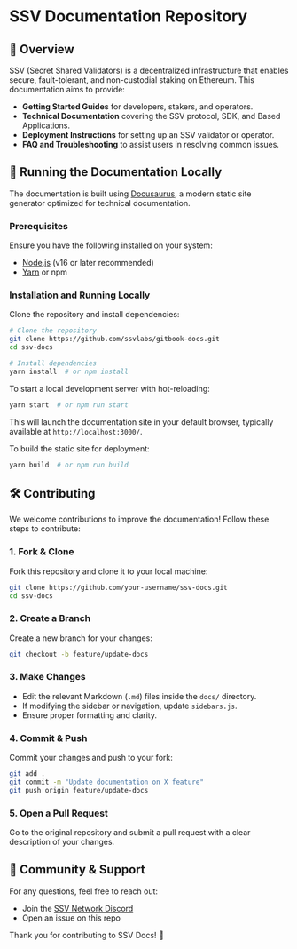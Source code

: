 # SSV Documentation Repository

## 📖 Overview

SSV (Secret Shared Validators) is a decentralized infrastructure that enables secure, fault-tolerant, and non-custodial staking on Ethereum. This documentation aims to provide:

- **Getting Started Guides** for developers, stakers, and operators.
- **Technical Documentation** covering the SSV protocol, SDK, and Based Applications.
- **Deployment Instructions** for setting up an SSV validator or operator.
- **FAQ and Troubleshooting** to assist users in resolving common issues.

## 🚀 Running the Documentation Locally

The documentation is built using [Docusaurus](https://docusaurus.io/), a modern static site generator optimized for technical documentation.

### Prerequisites
Ensure you have the following installed on your system:

- [Node.js](https://nodejs.org/) (v16 or later recommended)
- [Yarn](https://yarnpkg.com/) or npm

### Installation and Running Locally

Clone the repository and install dependencies:

```bash
# Clone the repository
git clone https://github.com/ssvlabs/gitbook-docs.git
cd ssv-docs

# Install dependencies
yarn install  # or npm install
```

To start a local development server with hot-reloading:

```bash
yarn start  # or npm run start
```

This will launch the documentation site in your default browser, typically available at `http://localhost:3000/`.

To build the static site for deployment:

```bash
yarn build  # or npm run build
```

## 🛠 Contributing

We welcome contributions to improve the documentation! Follow these steps to contribute:

### 1. Fork & Clone
Fork this repository and clone it to your local machine:

```bash
git clone https://github.com/your-username/ssv-docs.git
cd ssv-docs
```

### 2. Create a Branch
Create a new branch for your changes:

```bash
git checkout -b feature/update-docs
```

### 3. Make Changes
- Edit the relevant Markdown (`.md`) files inside the `docs/` directory.
- If modifying the sidebar or navigation, update `sidebars.js`.
- Ensure proper formatting and clarity.

### 4. Commit & Push
Commit your changes and push to your fork:

```bash
git add .
git commit -m "Update documentation on X feature"
git push origin feature/update-docs
```

### 5. Open a Pull Request
Go to the original repository and submit a pull request with a clear description of your changes.

## 📢 Community & Support
For any questions, feel free to reach out:

- Join the [SSV Network Discord](https://discord.com/invite/ssvnetworkofficial)
- Open an issue on this repo

Thank you for contributing to SSV Docs! 🚀
